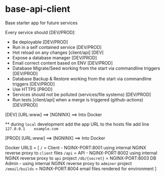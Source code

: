 # base-api-client

Base starter app for future services

Every service should [DEV/PROD]:

- Be deployable [DEV/PROD]
- Run in a self contained service [DEV/PROD]
- Hot reload on any changes [client/api] [DEV]
- Expose a database manager [DEV/PROD]
- Email correct content based on ENV [DEV/PROD]
- Database Migrate/Seed working from the start via commandline triggers [DEV/PROD]
- Database Backup & Restore working from the start via commandline triggers [DEV/PROD]
- Use HTTPS [PROD]
- Services should not be polluted (services/file systems) [DEV/PROD]
- Run tests [client/api] when a merge is triggered (github-actions) [DEV/PROD]

[DEV]
[URL:www] ==> [NGNINX] ==> Into Docker

\*\* during `local` development add the app URL to the hosts file
add line `127.0.0.1    example.com`

[PROD]
[URL:www] ==> [NGNINX] ==> Into Docker

Docker URLS = [
`/` = Client - NGINX-PORT:8001 using internal NGINX reverse proxy to `client` files
`/api` = API - NGINX-PORT:8002 using internal NGINX reverse proxy to `api` project
`/db/{secret}` = NGINX-PORT:8003 DB Admin - using internal NGINX reverse proxy to `adminer` project
`/email/builds` = NGINX-PORT:8004 email files rendered for environment
]
